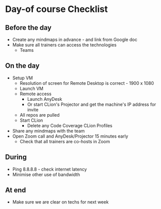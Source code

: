 # Day-of course Checklist

## Before the day

* Create any mindmaps in advance - and link from Google doc
* Make sure all trainers can access the technologies
    * Teams

## On the day

* Setup VM
    * Resolution of screen for Remote Desktop is correct - 1900 x 1080
    * Launch VM
    * Remote access
      * Launch AnyDesk
      * Or start CLion's Projector and get the machine's IP address for invite
    * All repos are pulled
    * Start CLion
      * Delete any Code Coverage CLion Profiles
* Share any mindmaps with the team
* Open Zoom call and AnyDesk/Projector 15 minutes early
    * Check that all trainers are co-hosts in Zoom

## During

* Ping 8.8.8.8 - check internet latency
* Minimise other use of bandwidth

## At end

* Make sure we are clear on techs for next week
